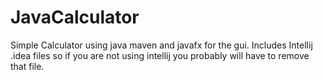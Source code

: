 # JavaCalculator
Simple Calculator using java maven and javafx for the gui.
Includes Intellij .idea files so if you are not using intellij you probably will have to remove that file.
